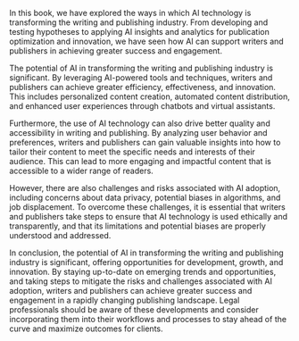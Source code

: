 

In this book, we have explored the ways in which AI technology is transforming the writing and publishing industry. From developing and testing hypotheses to applying AI insights and analytics for publication optimization and innovation, we have seen how AI can support writers and publishers in achieving greater success and engagement.

The potential of AI in transforming the writing and publishing industry is significant. By leveraging AI-powered tools and techniques, writers and publishers can achieve greater efficiency, effectiveness, and innovation. This includes personalized content creation, automated content distribution, and enhanced user experiences through chatbots and virtual assistants.

Furthermore, the use of AI technology can also drive better quality and accessibility in writing and publishing. By analyzing user behavior and preferences, writers and publishers can gain valuable insights into how to tailor their content to meet the specific needs and interests of their audience. This can lead to more engaging and impactful content that is accessible to a wider range of readers.

However, there are also challenges and risks associated with AI adoption, including concerns about data privacy, potential biases in algorithms, and job displacement. To overcome these challenges, it is essential that writers and publishers take steps to ensure that AI technology is used ethically and transparently, and that its limitations and potential biases are properly understood and addressed.

In conclusion, the potential of AI in transforming the writing and publishing industry is significant, offering opportunities for development, growth, and innovation. By staying up-to-date on emerging trends and opportunities, and taking steps to mitigate the risks and challenges associated with AI adoption, writers and publishers can achieve greater success and engagement in a rapidly changing publishing landscape. Legal professionals should be aware of these developments and consider incorporating them into their workflows and processes to stay ahead of the curve and maximize outcomes for clients.
